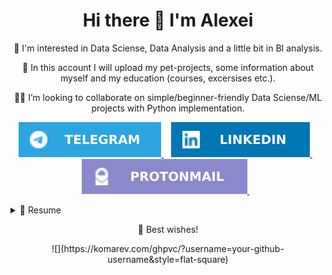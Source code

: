 <h1 align='center'>
  Hi there 👋 I'm Alexei
</h1>
<p align='center'>
  👀  I'm interested in Data Sciense, Data Analysis and a little bit in BI analysis.
</p>
<p align='center'>
  💪  In this account I will upload my pet-projects, some information about myself and my education (courses, excersises etc.).
</p>
<p align='center'>
  🙋‍♂️  I’m looking to collaborate on simple/beginner-friendly Data Sciense/ML projects with Python implementation.
</p>

<p align='center'>
  
  <a href="https://t.me/Alex_dk78">
   <img src="img/Telegram-2CA5E0.svg" />
  </a>&nbsp;&nbsp;
  <a href="https://www.linkedin.com/in/alexei-borovoy-316a3b237/">
    <img src="img/linkedin-0077B5.svg" />
  </a>&nbsp;&nbsp;
  <a href="mailto:aborovoi@proton.me">
    <img src="img/ProtonMail-8B89CC.svg" />
  </a>&nbsp;&nbsp;
  
</p>

<details>
  <summary>📃 Resume</summary>

## Education

- 📖 **Master, Faculty of Civil Engineering, Construction of bridges and tunnels**\
📆 September 2006 - July 2011\
📍 **Saint-Petersburg State University of Architecture and Civil Engineering** - St.Petersburg, RU

## Experience
<img align="right" src="img/Microsoft_Excel-217346.svg" />
<img align="right" src="img/Microsoft_Office-D83B01.svg" />


- 👨‍💻 **Engineer at Central Design Bureau for Marine Engineering "Rubin"**\
📆 October 2014 - Present\
🛠 I was involved in implementation of Kanban and Lean technologies, and controlling methods of the production processes. Under my monitoring, a number of factories and buildings were build, maintained and upgraded.

<img align="right" src="img/scikit_learn-F7931E.svg" />
<img align="right" src="img/Oracle-F80000.svg" />
<img align="right" src="img/Python-FFD43B.svg" />

- 👨‍💻 **Big Data Analyst (Data Scientist) Student at ITMO University**\
📆 September 2022 - December 2022\
🛠 Stack: Databases (Oracle, PostgreSQL, MongoDB, Redis, Cassandra, Neo4j), Python (Pandas, NumPy, Matplotlib, Seaborn, Scikit-learn), MS Azure ML Studio, Machine learning algorithms (K-NN, K-Means, regressions, SVM, decision trees, random forest, ensembles), Neural networks (Tensorflow, Keras).

</details>

<p align='center'>
  🤝  Best wishes!
</p>

<p align='center'>
![](https://komarev.com/ghpvc/?username=your-github-username&style=flat-square)
</p>
